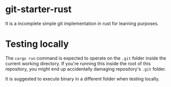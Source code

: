 # git-starter-rust

It is a incomplete simple git implementation in rust for learning purposes.

# Testing locally

The `cargo run` command is expected to operate on the `.git` folder inside the
current working directory. If you're running this inside the root of this
repository, you might end up accidentally damaging repository's `.git`
folder.

It is suggested to execute binary in a different folder when testing locally.
